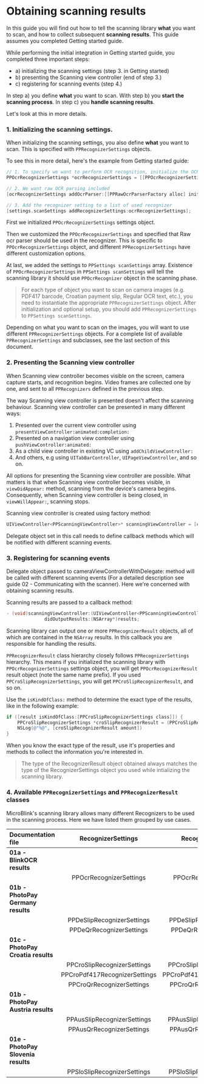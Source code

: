 # Obtaining scanning results

In this guide you will find out how to tell the scanning library **what** you want to scan, and how to collect subsequent **scanning results**. This guide assumes you completed Getting started guide.

While performing the initial integration in Getting started guide, you completed three important steps: 
- a) initializing the scanning settings (step 3. in Getting started)
- b) presenting the Scanning view controller (end of step 3.)
- c) registering for scanning events (step 4.) 

In step a) you define **what** you want to scan. With step b) you **start the scanning process**. In step c) you **handle scanning results**.

Let's look at this in more details.

### 1. Initializing the scanning settings.

When initializing the scanning settings, you also define **what** you want to scan. This is specified with `PPRecognizerSettings` objects.

To see this in more detail, here's the example from Getting started guide:

```objective-c
// 1. To specify we want to perform OCR recognition, initialize the OCR recognizer settings
PPOcrRecognizerSettings *ocrRecognizerSettings = [[PPOcrRecognizerSettings alloc] init];

// 2. We want raw OCR parsing included
[ocrRecognizerSettings addOcrParser:[[PPRawOcrParserFactory alloc] init] name:@"Raw ocr"];

// 3. Add the recognizer setting to a list of used recognizer
[settings.scanSettings addRecognizerSettings:ocrRecognizerSettings];
```

First we initialized `PPOcrRecognizerSettings` settings object.

Then we customized the `PPOcrRecognizerSettings` and specified that Raw ocr parser should be used in the recognizer. This is specific to `PPOcrRecognizerSettings` object, and different `PPRecognizerSettings` have different customization options.

At last, we added the settings to `PPSettings scanSettings` array.  Existence of `PPOcrRecognizerSettings` in `PPSettings scanSettings` will tell the scanning library it should use `PPOcrRecognizer` object in the scanning phase.

> For each type of object you want to scan on camera images (e.g. PDF417 barcode, Croatian payment slip, Regular OCR text, etc.), you need to instantiate the appropriate `PPRecognizerSettings` object. After initialization and optional setup, you should add `PPRecognizerSettings` to `PPSettings scanSettings`.

Depending on what you want to scan on the images, you will want to use different `PPRecognizerSettings` objects. For a complete list of available `PPRecognizerSettings` and subclasses, see the last section of this document.

### 2. Presenting the Scanning view controller

When Scanning view controller becomes visible on the screen, camera capture starts, and recognition begins. Video frames are collected one by one, and sent to all `PPRecognizers` defined in the previous step. 

The way Scanning view controller is presented doesn't affect the scanning behaviour. Scanning view controller can be presented in many different ways:

1. Presented over the current view controller using `presentViewController:animated:completion:`
2. Presented on a navigation view controller using `pushViewController:animated:`
3. As a child view controller in existing VC using `addChildViewController:`
4. And others, e.g using `UITabBarController`, `UIPageViewController`, and so on.

All options for presenting the Scanning view controller are possible. What matters is that when Scanning view controller becomes visible, in `viewDidAppear:` method, scanning from the device's camera begins. Consequently, when Scanning view controller is being closed, in `viewWillAppear:`, scanning stops.

Scanning view controller is created using factory method:

```objective-c
UIViewController<PPScanningViewController>* scanningViewController = [coordinator cameraViewControllerWithDelegate:self];
```

Delegate object set in this call needs to define callback methods which will be notified with different scanning events.

### 3. Registering for scanning events

Delegate object passed to cameraViewControllerWithDelegate: method will be called with different scanning events (For a detailed description see guide 02 - Communicating with the scanner). Here we're concerned with obtaining scanning results.

Scanning results are passed to a callback method:

```objective-c
- (void)scanningViewController:(UIViewController<PPScanningViewController>*)scanningViewController
              didOutputResults:(NSArray*)results; 
```

Scanning library can output one or more `PPRecognizerResult` objects, all of which are contained in the `NSArray` results. In this callback you are responsible for handling the results.

`PPRecognizerResult` class hierarchy closely follows `PPRecognizerSettings` hierarchy. This means if you initialized the scanning library with `PPOcrRecognizerSettings` settings object, you will get `PPOcrRecognizerResult` result object (note the same name prefix). If you used `PPCroSlipRecognizerSettings`, you will get `PPCroSlipRecognizerResult`, and so on.

Use the `isKindOfClass:` method to determine the exact type of the results, like in the following example:

```objective-c
if ([result isKindOfClass:[PPCroSlipRecognizerSettings class]]) {
	PPCroSlipRecognizerSettings *croSlipRecognizerResult = (PPCroSlipRecognizerSettings*)result;
	NSLog(@"%@", [croSlipRecognizerResult amount])
}
```

When you know the exact type of the result, use it's properties and methods to collect the information you're interested in.

> The type of the RecognizerResult object obtained always matches the type of the RecognizerSettings object you used while intializing the scanning library.

### 4. Available `PPRecognizerSettings` and `PPRecognizerResult` classes

MicroBlink's scanning library allows many different Recognizers to be used in the scanning process. Here we have listed them grouped by use cases.

| Documentation file                        | RecognizerSettings            | RecognizerResult               |
|:------------------------------------------|:-----------------------------:|:------------------------------:|
| **01a - BlinkOCR results**                                                                                || 
|                                           | PPOcrRecognizerSettings       | PPOcrRecognizerResult          |
| **01b - PhotoPay Germany results**                                                                        ||                                
|                                           | PPDeSlipRecognizerSettings    | PPDeSlipRecognizerResult       |
|                                           | PPDeQrRecognizerSettings      | PPDeQrRecognizerResult         |
| **01c - PhotoPay Croatia results**                                                                        ||                                
|                                           | PPCroSlipRecognizerSettings   | PPCroSlipRecognizerResult      |
|                                           | PPCroPdf417RecognizerSettings | PPCroPdf417RecognizerResult    |
|                                           | PPCroQrRecognizerSettings     | PPCroQrRecognizerResult        |
| **01b - PhotoPay Austria results**                                                                        ||                                
|                                           | PPAusSlipRecognizerSettings   | PPAusSlipRecognizerResult      |
|                                           | PPAusQrRecognizerSettings     | PPAusQrRecognizerResult        |
| **01e - PhotoPay Slovenia results**                                                                       ||                                       
|                                           | PPSloSlipRecognizerSettings   | PPSloSlipRecognizerResult      |